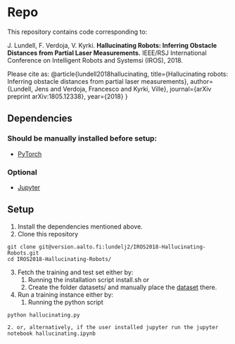 # Repo 

This repository contains code corresponding to:

J. Lundell, F. Verdoja, V. Kyrki. **Hallucinating Robots: Inferring Obstacle Distances from Partial Laser Measurements.**
IEEE/RSJ International Conference on Intelligent Robots and Systemsi (IROS), 2018.

Please cite as:
@article{lundell2018hallucinating,
    title={Hallucinating robots: Inferring obstacle distances from partial laser measurements},
    author={Lundell, Jens and Verdoja, Francesco and Kyrki, Ville},
    journal={arXiv preprint arXiv:1805.12338},
    year={2018}
}


## Dependencies
### Should be manually installed before setup:
- [PyTorch](https://pytorch.org/)

### Optional
- [Jupyter](http://jupyter.org/)

## Setup

1. Install the dependencies mentioned above.
2. Clone this repository

```
git clone git@version.aalto.fi:lundelj2/IROS2018-Hallucinating-Robots.git 
cd IROS2018-Hallucinating-Robots/
```
3. Fetch the training and test set either by:
    1. Running the installation script install.sh or
    2. Create the folder datasets/ and manually place the [dataset](http://irobotics.aalto.fi/) there.
4. Run a training instance either by:
    1. Running the python script 
```
python hallucinating.py
```
    2. or, alternatively, if the user installed jupyter run the jupyter notebook hallucinating.ipynb


